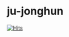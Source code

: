 # ju-jonghun
[![Hits](https://hits.seeyoufarm.com/api/count/incr/badge.svg?url=https%3A%2F%2Fgithub.com%2Fwn1331&count_bg=%238699D5&title_bg=%23555555&icon=&icon_color=%23E7E7E7&title=hits&edge_flat=false)](https://hits.seeyoufarm.com)
